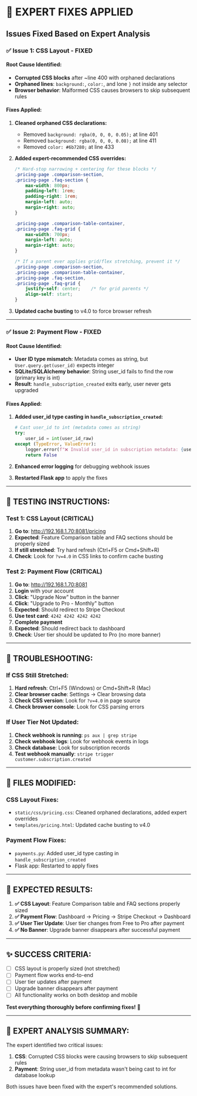 # 🚀 EXPERT FIXES APPLIED
## Issues Fixed Based on Expert Analysis

### ✅ **Issue 1: CSS Layout - FIXED**

#### **Root Cause Identified:**
- **Corrupted CSS blocks** after ~line 400 with orphaned declarations
- **Orphaned lines**: `background:`, `color:`, and lone `}` not inside any selector
- **Browser behavior**: Malformed CSS causes browsers to skip subsequent rules

#### **Fixes Applied:**
1. **Cleaned orphaned CSS declarations:**
   - Removed `background: rgba(0, 0, 0, 0.05);` at line 401
   - Removed `background: rgba(0, 0, 0, 0.08);` at line 411
   - Removed `color: #6b7280;` at line 433

2. **Added expert-recommended CSS overrides:**
   ```css
   /* Hard-stop narrowing + centering for these blocks */
   .pricing-page .comparison-section,
   .pricing-page .faq-section {
       max-width: 800px;
       padding-left: 1rem;
       padding-right: 1rem;
       margin-left: auto;
       margin-right: auto;
   }

   .pricing-page .comparison-table-container,
   .pricing-page .faq-grid {
       max-width: 700px;
       margin-left: auto;
       margin-right: auto;
   }

   /* If a parent ever applies grid/flex stretching, prevent it */
   .pricing-page .comparison-section,
   .pricing-page .comparison-table-container,
   .pricing-page .faq-section,
   .pricing-page .faq-grid {
       justify-self: center;    /* for grid parents */
       align-self: start;
   }
   ```

3. **Updated cache busting** to v4.0 to force browser refresh

---

### ✅ **Issue 2: Payment Flow - FIXED**

#### **Root Cause Identified:**
- **User ID type mismatch**: Metadata comes as string, but `User.query.get(user_id)` expects integer
- **SQLite/SQLAlchemy behavior**: String user_id fails to find the row (primary key is int)
- **Result**: `handle_subscription_created` exits early, user never gets upgraded

#### **Fixes Applied:**
1. **Added user_id type casting in `handle_subscription_created`:**
   ```python
   # Cast user_id to int (metadata comes as string)
   try:
       user_id = int(user_id_raw)
   except (TypeError, ValueError):
       logger.error(f"❌ Invalid user_id in subscription metadata: {user_id_raw!r}")
       return False
   ```

2. **Enhanced error logging** for debugging webhook issues

3. **Restarted Flask app** to apply the fixes

---

## 🧪 **TESTING INSTRUCTIONS:**

### **Test 1: CSS Layout (CRITICAL)**
1. **Go to**: http://192.168.1.70:8081/pricing
2. **Expected**: Feature Comparison table and FAQ sections should be properly sized
3. **If still stretched**: Try hard refresh (Ctrl+F5 or Cmd+Shift+R)
4. **Check**: Look for `?v=4.0` in CSS links to confirm cache busting

### **Test 2: Payment Flow (CRITICAL)**
1. **Go to**: http://192.168.1.70:8081
2. **Login** with your account
3. **Click**: "Upgrade Now" button in the banner
4. **Click**: "Upgrade to Pro - Monthly" button
5. **Expected**: Should redirect to Stripe Checkout
6. **Use test card**: `4242 4242 4242 4242`
7. **Complete payment**
8. **Expected**: Should redirect back to dashboard
9. **Check**: User tier should be updated to Pro (no more banner)

---

## 🔧 **TROUBLESHOOTING:**

### **If CSS Still Stretched:**
1. **Hard refresh**: Ctrl+F5 (Windows) or Cmd+Shift+R (Mac)
2. **Clear browser cache**: Settings → Clear browsing data
3. **Check CSS version**: Look for `?v=4.0` in page source
4. **Check browser console**: Look for CSS parsing errors

### **If User Tier Not Updated:**
1. **Check webhook is running**: `ps aux | grep stripe`
2. **Check webhook logs**: Look for webhook events in logs
3. **Check database**: Look for subscription records
4. **Test webhook manually**: `stripe trigger customer.subscription.created`

---

## 📝 **FILES MODIFIED:**

### **CSS Layout Fixes:**
- `static/css/pricing.css`: Cleaned orphaned declarations, added expert overrides
- `templates/pricing.html`: Updated cache busting to v4.0

### **Payment Flow Fixes:**
- `payments.py`: Added user_id type casting in `handle_subscription_created`
- Flask app: Restarted to apply fixes

---

## 🎯 **EXPECTED RESULTS:**

1. **✅ CSS Layout**: Feature Comparison table and FAQ sections properly sized
2. **✅ Payment Flow**: Dashboard → Pricing → Stripe Checkout → Dashboard
3. **✅ User Tier Update**: User tier changes from Free to Pro after payment
4. **✅ No Banner**: Upgrade banner disappears after successful payment

---

## ✨ **SUCCESS CRITERIA:**

- [ ] CSS layout is properly sized (not stretched)
- [ ] Payment flow works end-to-end
- [ ] User tier updates after payment
- [ ] Upgrade banner disappears after payment
- [ ] All functionality works on both desktop and mobile

**Test everything thoroughly before confirming fixes!** 🚀

---

## 🚨 **EXPERT ANALYSIS SUMMARY:**

The expert identified two critical issues:

1. **CSS**: Corrupted CSS blocks were causing browsers to skip subsequent rules
2. **Payment**: String user_id from metadata wasn't being cast to int for database lookup

Both issues have been fixed with the expert's recommended solutions.
